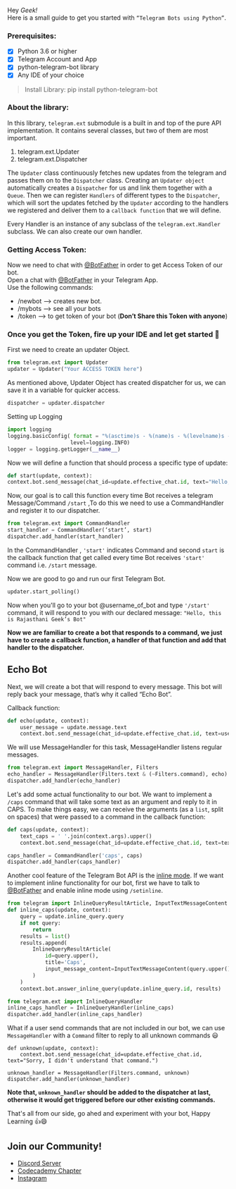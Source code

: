 Hey _Geek!_ <br>
Here is a small guide to get you started with `“Telegram Bots using Python”`.

### Prerequisites:
- [x] Python 3.6 or higher
- [x]	Telegram Account and App
- [x]	python-telegram-bot library
- [x]	Any IDE of your choice

> Install Library: pip install python-telegram-bot

### About the library:
In this library,  `telegram.ext`  submodule is a built in and top of the pure API implementation.
It contains several classes, but two of them are most important.
1. telegram.ext.Updater
1. telegram.ext.Dispatcher

The `Updater` class continuously fetches new updates from the telegram and passes them on to the `Dispatcher` class. Creating an `Updater object` automatically creates a `Dispatcher` for us and link them together with a `Queue`. Then we can register `Handlers` of different types to the `Dispatcher`, which will sort the updates fetched by the `Updater` according to the handlers we registered and deliver them to a `callback function` that we will define.

Every Handler is an instance of any subclass of the `telegram.ext.Handler` subclass. We can also create our own handler.

### Getting Access Token:
Now we need to chat with [@BotFather](https://telegram.me/BotFather) in order to get Access Token of our bot.<br>
Open a chat with [@BotFather](https://telegram.me/BotFather) in your Telegram App.<br>
Use the following commands:
- /newbot --> creates new bot.
- /mybots --> see all your bots
- /token  --> to get token of your bot (**Don’t Share this Token with anyone**)

### Once you get the Token, fire up your IDE and let get started 🚀
First we need to create an updater Object.
```py
from telegram.ext import Updater
updater = Updater("Your ACCESS TOKEN here")
```
As mentioned above, Updater Object has created dispatcher for us, we can save it in a variable for quicker access.
```py
dispatcher = updater.dispatcher
```
Setting up Logging
```py
import logging
logging.basicConfig( format = "%(asctime)s - %(name)s - %(levelname)s -%(message)s",
			        level=logging.INFO)
logger = logging.getLogger(__name__)
```

Now we will define a function that should process  a specific type of update:
```py
def start(update, context):
context.bot.send_message(chat_id=update.effective_chat.id, text="Hello, this is Rajasthani Geek’s Bot")
```

Now, our goal is to call this function every time Bot receives a telegram Message/Command `/start` ,To do this we need to use a CommandHandler and register it to our dispatcher.
```py
from telegram.ext import CommandHandler
start_handler = CommandHandler(‘start’, start)
dispatcher.add_handler(start_handler)
```
In the CommandHandler , `'start'` indicates Command and second `start` is the callback function that get called every time Bot receives `'start'` command i.e. `/start` message.

Now we are good to go and run our first Telegram Bot.
```py
updater.start_polling()
```

Now when you'll go to your bot @username_of_bot and type `'/start'` command, it will respond to you with our declared message: `"Hello, this is Rajasthani Geek’s Bot"`


**Now we are familiar to create a bot that responds to a command, we just have to create a callback function, a handler of that function and add that handler to the dispatcher.**

## Echo Bot
Next, we will create a bot that will respond to every message. This bot will reply back your message, that’s why it called “Echo Bot”.

Callback function:
```py
def echo(update, context):
	user_message = update.message.text
	context.bot.send_message(chat_id=update.effective_chat.id, text=user_message)
```
We will use MessageHandler for this task, MessageHandler listens regular messages.
```py
from telegram.ext import MessageHandler, Filters
echo_handler = MessageHandler(Filters.text & (~Filters.command), echo)
dispatcher.add_handler(echo_handler)
```

Let's add some actual functionality to our bot. We want to implement a `/caps` command that will take some text as an argument and reply to it in CAPS. To make things easy, we can receive the arguments (as a `list`, split on spaces) that were passed to a command in the callback function:

```py
def caps(update, context):
    text_caps = ' '.join(context.args).upper()
    context.bot.send_message(chat_id=update.effective_chat.id, text=text_caps)

caps_handler = CommandHandler('caps', caps)
dispatcher.add_handler(caps_handler)
```

Another cool feature of the Telegram Bot API is the [inline mode](https://core.telegram.org/bots/inline). If we want to implement inline functionality for our bot, first we have to talk to [@BotFather](https://telegram.me/BotFather) and enable inline mode using `/setinline`.


```py
from telegram import InlineQueryResultArticle, InputTextMessageContent
def inline_caps(update, context):
    query = update.inline_query.query
    if not query:
        return
    results = list()
    results.append(
        InlineQueryResultArticle(
            id=query.upper(),
            title='Caps',
            input_message_content=InputTextMessageContent(query.upper())
        )
    )
    context.bot.answer_inline_query(update.inline_query.id, results)

from telegram.ext import InlineQueryHandler
inline_caps_handler = InlineQueryHandler(inline_caps)
dispatcher.add_handler(inline_caps_handler)
```

What if a user send commands that are not included in our bot, we can use `MessageHandler` with a `Command` filter to reply to all unknown commands 😃
```
def unknown(update, context):
    context.bot.send_message(chat_id=update.effective_chat.id, text="Sorry, I didn't understand that command.")

unknown_handler = MessageHandler(Filters.command, unknown)
dispatcher.add_handler(unknown_handler)
```
**Note that, `unknown_handler` should be added to the dispatcher at last, otherwise it would get triggered before our other existing commands.**

That's all from our side, go ahed and experiment with your bot, Happy Learning 👍😄

## Join our Community!
- [Discord Server](https://discord.gg/bM9Wy6Yzn2)
- [Codecademy Chapter](https://community.codecademy.com/rajasthani-geeks/)
- [Instagram](https://www.instagram.com/pragmaticprogrammer/)

